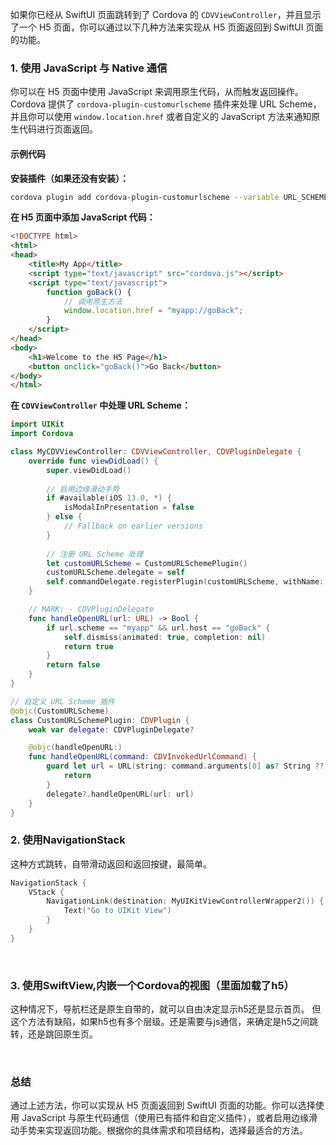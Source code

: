 如果你已经从 SwiftUI 页面跳转到了 Cordova 的 `CDVViewController`，并且显示了一个 H5 页面，你可以通过以下几种方法来实现从 H5 页面返回到 SwiftUI 页面的功能。

### 1. 使用 JavaScript 与 Native 通信

你可以在 H5 页面中使用 JavaScript 来调用原生代码，从而触发返回操作。Cordova 提供了 `cordova-plugin-customurlscheme` 插件来处理 URL Scheme，并且你可以使用 `window.location.href` 或者自定义的 JavaScript 方法来通知原生代码进行页面返回。

#### 示例代码

**安装插件（如果还没有安装）：**

```sh
cordova plugin add cordova-plugin-customurlscheme --variable URL_SCHEME=myapp
```

**在 H5 页面中添加 JavaScript 代码：**

```html
<!DOCTYPE html>
<html>
<head>
    <title>My App</title>
    <script type="text/javascript" src="cordova.js"></script>
    <script type="text/javascript">
        function goBack() {
            // 调用原生方法
            window.location.href = "myapp://goBack";
        }
    </script>
</head>
<body>
    <h1>Welcome to the H5 Page</h1>
    <button onclick="goBack()">Go Back</button>
</body>
</html>
```

**在 `CDVViewController` 中处理 URL Scheme：**

```swift
import UIKit
import Cordova

class MyCDVViewController: CDVViewController, CDVPluginDelegate {
    override func viewDidLoad() {
        super.viewDidLoad()
        
        // 启用边缘滑动手势
        if #available(iOS 13.0, *) {
            isModalInPresentation = false
        } else {
            // Fallback on earlier versions
        }
        
        // 注册 URL Scheme 处理
        let customURLScheme = CustomURLSchemePlugin()
        customURLScheme.delegate = self
        self.commandDelegate.registerPlugin(customURLScheme, withName: "CustomURLScheme")
    }

    // MARK: - CDVPluginDelegate
    func handleOpenURL(url: URL) -> Bool {
        if url.scheme == "myapp" && url.host == "goBack" {
            self.dismiss(animated: true, completion: nil)
            return true
        }
        return false
    }
}

// 自定义 URL Scheme 插件
@objc(CustomURLScheme)
class CustomURLSchemePlugin: CDVPlugin {
    weak var delegate: CDVPluginDelegate?

    @objc(handleOpenURL:)
    func handleOpenURL(command: CDVInvokedUrlCommand) {
        guard let url = URL(string: command.arguments[0] as? String ?? "") else {
            return
        }
        delegate?.handleOpenURL(url: url)
    }
}
```

### 2. 使用NavigationStack
这种方式跳转，自带滑动返回和返回按键，最简单。
```swift
NavigationStack {
    VStack {
        NavigationLink(destination: MyUIKitViewControllerWrapper2()) {
            Text("Go to UIKit View")
        }
    }
}
```

<br>

### 3. 使用SwiftView,内嵌一个Cordova的视图（里面加载了h5）
这种情况下，导航栏还是原生自带的，就可以自由决定显示h5还是显示首页。
但这个方法有缺陷，如果h5也有多个层级。还是需要与js通信，来确定是h5之间跳转，还是跳回原生页。

<br>

### 总结

通过上述方法，你可以实现从 H5 页面返回到 SwiftUI 页面的功能。你可以选择使用 JavaScript 与原生代码通信（使用已有插件和自定义插件），或者启用边缘滑动手势来实现返回功能。根据你的具体需求和项目结构，选择最适合的方法。